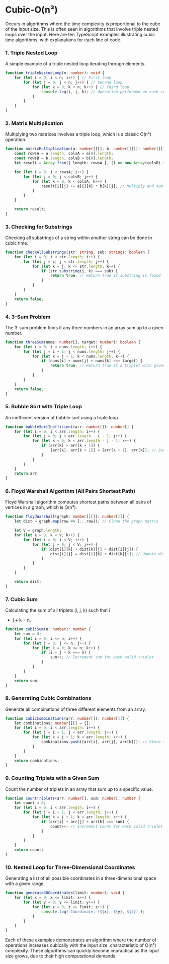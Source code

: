 # Cubic-O(n³)

Occurs in algorithms where the time complexity is proportional to the cube of the input size. This is often seen in algorithms that involve triple nested loops over the input. Here are ten TypeScript examples illustrating cubic time algorithms, with explanations for each line of code.

### 1. Triple Nested Loop
A simple example of a triple nested loop iterating through elements.

```typescript
function tripleNestedLoop(n: number): void {
    for (let i = 0; i < n; i++) { // First loop
        for (let j = 0; j < n; j++) { // Second loop
            for (let k = 0; k < n; k++) { // Third loop
                console.log(i, j, k); // Operation performed on each combination of i, j, k
            }
        }
    }
}
```

### 2. Matrix Multiplication
Multiplying two matrices involves a triple loop, which is a classic O(n³) operation.

```typescript
function matrixMultiplication(a: number[][], b: number[][]): number[][] {
    const rowsA = a.length, colsA = a[0].length;
    const rowsB = b.length, colsB = b[0].length;
    let result = Array.from({ length: rowsA }, () => new Array(colsB).fill(0));

    for (let i = 0; i < rowsA; i++) {
        for (let j = 0; j < colsB; j++) {
            for (let k = 0; k < colsA; k++) {
                result[i][j] += a[i][k] * b[k][j]; // Multiply and sum
            }
        }
    }

    return result;
}
```

### 3. Checking for Substrings
Checking all substrings of a string within another string can be done in cubic time.

```typescript
function checkAllSubstrings(str: string, sub: string): boolean {
    for (let i = 0; i < str.length; i++) {
        for (let j = i; j < str.length; j++) {
            for (let k = j; k <= str.length; k++) {
                if (str.substring(i, k) === sub) {
                    return true; // Return true if substring is found
                }
            }
        }
    }
    return false;
}
```

### 4. 3-Sum Problem
The 3-sum problem finds if any three numbers in an array sum up to a given number.

```typescript
function threeSum(nums: number[], target: number): boolean {
    for (let i = 0; i < nums.length; i++) {
        for (let j = i + 1; j < nums.length; j++) {
            for (let k = j + 1; k < nums.length; k++) {
                if (nums[i] + nums[j] + nums[k] === target) {
                    return true; // Return true if a triplet with given sum is found
                }
            }
        }
    }
    return false;
}
```

### 5. Bubble Sort with Triple Loop
An inefficient version of bubble sort using a triple loop.

```typescript
function bubbleSortInefficient(arr: number[]): number[] {
    for (let i = 0; i < arr.length; i++) {
        for (let j = 0; j < arr.length - i - 1; j++) {
            for (let k = 0; k < arr.length - j - 1; k++) {
                if (arr[k] > arr[k + 1]) {
                    [arr[k], arr[k + 1]] = [arr[k + 1], arr[k]]; // Swap elements
                }
            }
        }
    }
    return arr;
}
```

### 6. Floyd Warshall Algorithm (All Pairs Shortest Path)
Floyd Warshall algorithm computes shortest paths between all pairs of vertices in a graph, which is O(n³).

```typescript
function floydWarshall(graph: number[][]): number[][] {
    let dist = graph.map(row => [...row]); // Clone the graph matrix

    let V = graph.length;
    for (let k = 0; k < V; k++) {
        for (let i = 0; i < V; i++) {
            for (let j = 0; j < V; j++) {
                if (dist[i][k] + dist[k][j] < dist[i][j]) {
                    dist[i][j] = dist[i][k] + dist[k][j]; // Update distance
                }
            }
        }
    }

    return dist;
}
```

### 7. Cubic Sum
Calculating the sum of all triplets (i, j, k) such that i

 + j + k = n.

```typescript
function cubicSum(n: number): number {
    let sum = 0;
    for (let i = 0; i <= n; i++) {
        for (let j = 0; j <= n; j++) {
            for (let k = 0; k <= n; k++) {
                if (i + j + k === n) {
                    sum++; // Increment sum for each valid triplet
                }
            }
        }
    }
    return sum;
}
```

### 8. Generating Cubic Combinations
Generate all combinations of three different elements from an array.

```typescript
function cubicCombinations(arr: number[]): number[][] {
    let combinations: number[][] = [];
    for (let i = 0; i < arr.length; i++) {
        for (let j = i + 1; j < arr.length; j++) {
            for (let k = j + 1; k < arr.length; k++) {
                combinations.push([arr[i], arr[j], arr[k]]); // Store the combination
            }
        }
    }
    return combinations;
}
```

### 9. Counting Triplets with a Given Sum
Count the number of triplets in an array that sum up to a specific value.

```typescript
function countTriplets(arr: number[], sum: number): number {
    let count = 0;
    for (let i = 0; i < arr.length; i++) {
        for (let j = i + 1; j < arr.length; j++) {
            for (let k = j + 1; k < arr.length; k++) {
                if (arr[i] + arr[j] + arr[k] === sum) {
                    count++; // Increment count for each valid triplet
                }
            }
        }
    }
    return count;
}
```

### 10. Nested Loop for Three-Dimensional Coordinates
Generating a list of all possible coordinates in a three-dimensional space with a given range.

```typescript
function generate3DCoordinates(limit: number): void {
    for (let x = 0; x <= limit; x++) {
        for (let y = 0; y <= limit; y++) {
            for (let z = 0; z <= limit; z++) {
                console.log(`Coordinate: (${x}, ${y}, ${z})`);
            }
        }
    }
}
```

Each of these examples demonstrates an algorithm where the number of operations increases cubically with the input size, characteristic of O(n³) complexity. These algorithms can quickly become impractical as the input size grows, due to their high computational demands.
